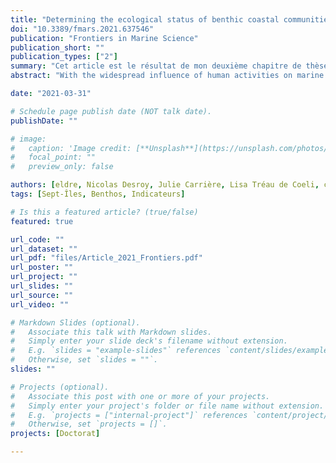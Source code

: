 ```yaml
---
title: "Determining the ecological status of benthic coastal communities: A case in an anthropized sub-arctic area"
doi: "10.3389/fmars.2021.637546"
publication: "Frontiers in Marine Science"
publication_short: ""
publication_types: ["2"]
summary: "Cet article est le résultat de mon deuxième chapitre de thèse de Doctorat."
abstract: "With the widespread influence of human activities on marine ecosystems, evaluation of ecological status provides valuable information for conservation initiatives and sustainable development. To this end, many environmental indicators have been developed worldwide and there is a growing need to evaluate their performance by calculating ecological status in a wide range of ecosystems at multiple spatial and temporal scales. This study calculated and contrasted sixteen indicators of ecological status from three methodological categories: abundance measures, diversity parameters and characteristic species. This selection was applied to coastal benthic ecosystems at Sept-Îles (Québec, Canada), an important industrial harbor area in the Gulf of St. Lawrence, and related to habitat parameters (organic matter, grain size fractions, and heavy metal concentrations). Nearly all indicators highlighted a generally good ecological status in the study area, where communities presented an unperturbed profile with high taxa and functional diversities and without the dominance of opportunistic taxa. Some correlations with habitat parameters were detected, especially with heavy metals, and bootstrap analyses indicated quite robust results. This study provides valuable information on the application of environmental indicators in Canadian coastal ecosystems, along with insights on their use for environmental assessments."

date: "2021-03-31"

# Schedule page publish date (NOT talk date).
publishDate: ""

# image:
#   caption: 'Image credit: [**Unsplash**](https://unsplash.com/photos/jdD8gXaTZsc)'
#   focal_point: ""
#   preview_only: false

authors: [eldre, Nicolas Desroy, Julie Carrière, Lisa Tréau de Coeli, chrismck, philarch]
tags: [Sept-Îles, Benthos, Indicateurs]

# Is this a featured article? (true/false)
featured: true

url_code: ""
url_dataset: ""
url_pdf: "files/Article_2021_Frontiers.pdf"
url_poster: ""
url_project: ""
url_slides: ""
url_source: ""
url_video: ""

# Markdown Slides (optional).
#   Associate this talk with Markdown slides.
#   Simply enter your slide deck's filename without extension.
#   E.g. `slides = "example-slides"` references `content/slides/example-slides.md`.
#   Otherwise, set `slides = ""`.
slides: ""

# Projects (optional).
#   Associate this post with one or more of your projects.
#   Simply enter your project's folder or file name without extension.
#   E.g. `projects = ["internal-project"]` references `content/project/deep-learning/index.md`.
#   Otherwise, set `projects = []`.
projects: [Doctorat]

---
```

